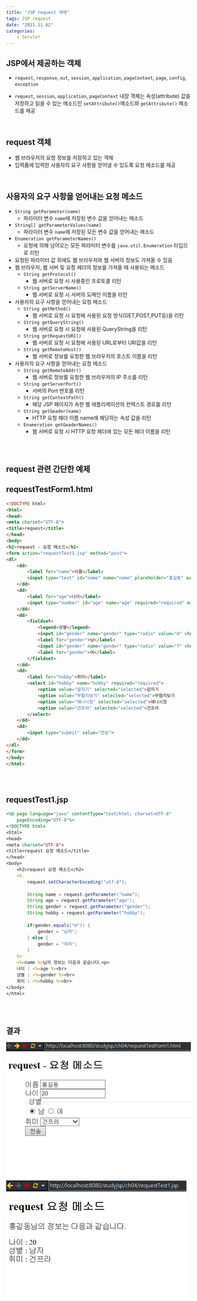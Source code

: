 ```yaml
---
title: "JSP request 객체"
tags: JSP request
date: "2021.11.02"
categories: 
    - Servlet
---
```


## JSP에서 제공하는 객체
- `request`, `response`, `out`, `session`, `application`, `pageContext`, `page`, `config`, `exception`

- `request`, `session`, `application`, `pageContext` 내장 객체는 속성(attribute) 값을 저장하고 읽을 수 있는 메소드인 `setAttribute()`메소드와 `getAttribute()` 메소드를 제공

<br>

## request 객체
- 웹 브라우저의 요청 정보를 저장하고 있는 객체
- 입력폼에 입력한 사용자의 요구 사항을 얻어낼 수 있도록 요청 메소드를 제공

<br>

## 사용자의 요구 사항을 얻어내는 요청 메소드
- `String getParameter(name)`
	- 파라미터 변수 `name`에 저장된 변수 값을 얻어내는 메소드
- `String[] getParameterValues(name)`
	- 파라미터 변수 `name`에 저장된 모든 변수 값을 얻어내는 메소드
- `Enumeration getParameterNames()`
	- 요청에 의해 넘어오는 모든 파라미터 변수를 `java.util.Enumeration` 타입으로 리턴
- 요청된 파라미터 값 외에도 웹 브라우저와 웹 서버의 정보도 가져올 수 있음
- 웹 브라우저, 웹 서버 및 요청 헤더의 정보를 가져올 때 사용되는 메소드
	- `String getProtocol()`
		- 웹 서버로 요청 시 사용중인 프로토콜 리턴
	- `String getServerName()`
		- 웹 서버로 요청 시 서버의 도메인 이름을 리턴
- 사용자의 요구 사항을 얻어내는 요청 메소드
	- `String getMethod()`
		- 웹 서버로 요청 시 요청에 사용된 요청 방식(GET,POST,PUT등)을 리턴
	- `String getQueryString()`
		- 웹 서버로 요청 시 요청에 사용된 QueryString을 리턴
	- `String getRequestURI()`
		- 웹 서버로 요청 시 요청에 사용된 URL로부터 URI값을 리턴
	- `String getRemoteHost()`
		- 웹 서버로 정보를 요청한 웹 브라우저의 호스트 이름을 리턴
- 사용자의 요구 사항을 얻어내는 요청 메소드
	- `String getRemoteAddr()`
		- 웹 서버로 정보를 요청한 웹 브라우저의 IP 주소를 리턴
	- `String getServerPort()`
		- 서버의 Port 번호를 리턴
	- `String getContextPath()`
		- 해당 JSP 페이지가 속한 웹 애플리케이션의 컨텍스트 경로를 리턴
	- `String getGeader(name)`
		- HTTP 요청 헤더 이름 name에 해당하는 속성 값을 리턴
	- `Enumeration getGeaderNames()`
		- 웹 서버로 요청 시 HTTP 요청 헤더에 있는 모든 헤더 이름을 리턴

<br>
<br>

## request 관련 간단한 예제

## requestTestForm1.html

```html
<!DOCTYPE html>
<html>
<head>
<meta charset="UTF-8">
<title>request</title>
</head>
<body>
<h2>request - 요청 메소드</h2>
<form action="requestTest1.jsp" method="post">
<dl>
	<dd>
		<label for="name">이름</label>
		<input type="text" id="name" name="name" placeholder="홍길동" autofocus="autofocus" required="required">
	</dd>
	<dd>
		<label for="age">나이</label>
		<input type="number" id="age" name="age" required="required" min="20" max="99" value="20">
	</dd>
	<dd>
		<fieldset>
			<legend>성별</legend>
			<input id="gender" name="gender" type="radio" value="m" checked="checked">
			<label for="gender">남</label>
			<input id="gender" name="gender" type="radio" value="f" checked="checked">
			<label for="gender">여</label>
		</fieldset>
	</dd>
	<dd>
		<label for="hobby">취미</label>
		<select id="hobby" name="hobby" required="required">
			<option value="잠자기" selected="selected">잠자기
			<option value="무협지보기" selected="selected">무협지보기
			<option value="애니시청" selected="selected">애니시청
			<option value="건프라" selected="selected">건프라
		</select>
	</dd>
	<dd>
		<input type="submit" value="전송">
	</dd>
</dl>
</form>
</body>
</html>
```

<br>
<br>

## requestTest1.jsp

```jsp
<%@ page language="java" contentType="text/html; charset=UTF-8"
    pageEncoding="UTF-8"%>
<!DOCTYPE html>
<html>
<head>
<meta charset="UTF-8">
<title>request 요청 메소드</title>
</head>
<body>
	<h2>request 요청 메소드</h2>
	<% 	
		request.setCharacterEncoding("utf-8");
	
		String name = request.getParameter("name");
		String age = request.getParameter("age");
		String gender = request.getParameter("gender");
		String hobby = request.getParameter("hobby");
		
		if(gender.equals("m")) {
			gender = "남자";
		} else {
			gender = "여자";
		}
	%>
	<%=name %>님의 정보는 다음과 같습니다.<p>
	나이 : <%=age %><br>
	성별 : <%=gender %><br>
	취미 : <%=hobby %><br>
</body>
</html>
```

<br>
<br>

## 결과

![](/assets/images/request1.PNG)
![](/assets/images/request2.PNG)